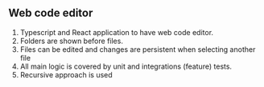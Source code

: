 ## Web code editor 

1. Typescript and React application to have web code editor. 
2. Folders are shown before files.
3. Files can be edited and changes are persistent when selecting another file
4. All main logic is covered by unit and integrations (feature) tests.
5. Recursive approach is used